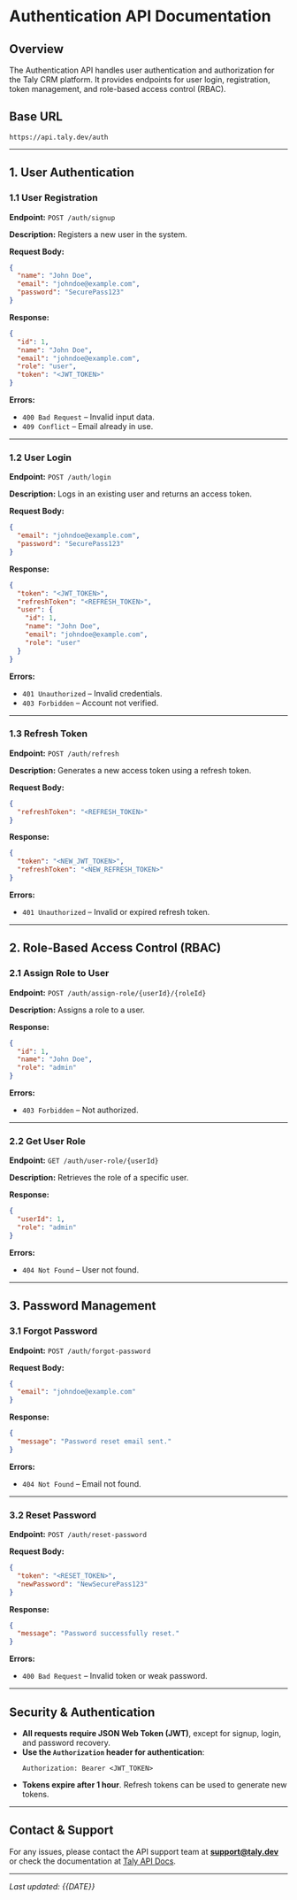 # Authentication API Documentation

## Overview

The Authentication API handles user authentication and authorization for the Taly CRM platform. It provides endpoints for user login, registration, token management, and role-based access control (RBAC).

## Base URL

```
https://api.taly.dev/auth
```

---

## **1. User Authentication**

### **1.1 User Registration**

**Endpoint:** `POST /auth/signup`

**Description:** Registers a new user in the system.

**Request Body:**

```json
{
  "name": "John Doe",
  "email": "johndoe@example.com",
  "password": "SecurePass123"
}
```

**Response:**

```json
{
  "id": 1,
  "name": "John Doe",
  "email": "johndoe@example.com",
  "role": "user",
  "token": "<JWT_TOKEN>"
}
```

**Errors:**

- `400 Bad Request` – Invalid input data.
- `409 Conflict` – Email already in use.

---

### **1.2 User Login**

**Endpoint:** `POST /auth/login`

**Description:** Logs in an existing user and returns an access token.

**Request Body:**

```json
{
  "email": "johndoe@example.com",
  "password": "SecurePass123"
}
```

**Response:**

```json
{
  "token": "<JWT_TOKEN>",
  "refreshToken": "<REFRESH_TOKEN>",
  "user": {
    "id": 1,
    "name": "John Doe",
    "email": "johndoe@example.com",
    "role": "user"
  }
}
```

**Errors:**

- `401 Unauthorized` – Invalid credentials.
- `403 Forbidden` – Account not verified.

---

### **1.3 Refresh Token**

**Endpoint:** `POST /auth/refresh`

**Description:** Generates a new access token using a refresh token.

**Request Body:**

```json
{
  "refreshToken": "<REFRESH_TOKEN>"
}
```

**Response:**

```json
{
  "token": "<NEW_JWT_TOKEN>",
  "refreshToken": "<NEW_REFRESH_TOKEN>"
}
```

**Errors:**

- `401 Unauthorized` – Invalid or expired refresh token.

---

## **2. Role-Based Access Control (RBAC)**

### **2.1 Assign Role to User**

**Endpoint:** `POST /auth/assign-role/{userId}/{roleId}`

**Description:** Assigns a role to a user.

**Response:**

```json
{
  "id": 1,
  "name": "John Doe",
  "role": "admin"
}
```

**Errors:**

- `403 Forbidden` – Not authorized.

---

### **2.2 Get User Role**

**Endpoint:** `GET /auth/user-role/{userId}`

**Description:** Retrieves the role of a specific user.

**Response:**

```json
{
  "userId": 1,
  "role": "admin"
}
```

**Errors:**

- `404 Not Found` – User not found.

---

## **3. Password Management**

### **3.1 Forgot Password**

**Endpoint:** `POST /auth/forgot-password`

**Request Body:**

```json
{
  "email": "johndoe@example.com"
}
```

**Response:**

```json
{
  "message": "Password reset email sent."
}
```

**Errors:**

- `404 Not Found` – Email not found.

---

### **3.2 Reset Password**

**Endpoint:** `POST /auth/reset-password`

**Request Body:**

```json
{
  "token": "<RESET_TOKEN>",
  "newPassword": "NewSecurePass123"
}
```

**Response:**

```json
{
  "message": "Password successfully reset."
}
```

**Errors:**

- `400 Bad Request` – Invalid token or weak password.

---

## **Security & Authentication**

- **All requests require JSON Web Token (JWT)**, except for signup, login, and password recovery.
- **Use the `Authorization` header for authentication**:
  ```
  Authorization: Bearer <JWT_TOKEN>
  ```
- **Tokens expire after 1 hour**. Refresh tokens can be used to generate new tokens.

---

## **Contact & Support**

For any issues, please contact the API support team at **support@taly.dev** or check the documentation at [Taly API Docs](https://api.taly.dev/docs).

---

_Last updated: {{DATE}}_

